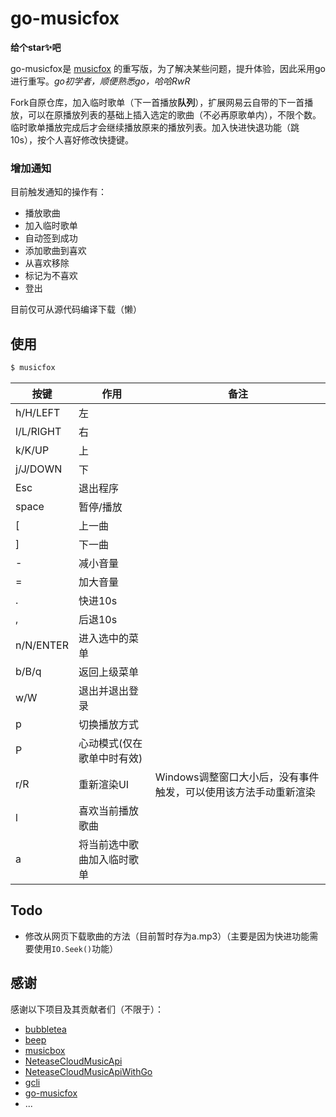 # go-musicfox

**给个star✨吧**

go-musicfox是 [musicfox](https://github.com/anhoder/musicfox) 的重写版，为了解决某些问题，提升体验，因此采用go进行重写。*go初学者，顺便熟悉go，哈哈RwR*

Fork自原仓库，加入临时歌单（下一首播放**队列**），扩展网易云自带的下一首播放，可以在原播放列表的基础上插入选定的歌曲（不必再原歌单内），不限个数。临时歌单播放完成后才会继续播放原来的播放列表。加入快进快退功能（跳10s），按个人喜好修改快捷键。


### 增加通知

目前触发通知的操作有：
* 播放歌曲
* 加入临时歌单
* 自动签到成功
* 添加歌曲到喜欢
* 从喜欢移除
* 标记为不喜欢
* 登出


目前仅可从源代码编译下载（懒）

## 使用

```sh
$ musicfox
```

| 按键 | 作用 | 备注 |
| --- | --- | --- |
| h/H/LEFT | 左 |  |
| l/L/RIGHT | 右 |  |
| k/K/UP | 上 |  |
| j/J/DOWN | 下 | |
| Esc | 退出程序 | |
| space | 暂停/播放 | |
| [ | 上一曲 | |
| ] | 下一曲 | |
| - | 减小音量 | |
| = | 加大音量 | |
| . | 快进10s | |
| , | 后退10s | |
| n/N/ENTER | 进入选中的菜单 | |
| b/B/q | 返回上级菜单 | |
| w/W | 退出并退出登录 | |
| p | 切换播放方式 | |
| P | 心动模式(仅在歌单中时有效) | |
| r/R | 重新渲染UI | Windows调整窗口大小后，没有事件触发，可以使用该方法手动重新渲染 |
| l | 喜欢当前播放歌曲 | |
| a | 将当前选中歌曲加入临时歌单 | |

## Todo

* 修改从网页下载歌曲的方法（目前暂时存为a.mp3）（主要是因为快进功能需要使用`IO.Seek()`功能）

## 感谢

感谢以下项目及其贡献者们（不限于）：

* [bubbletea](https://github.com/charmbracelet/bubbletea)
* [beep](https://github.com/faiface/beep)
* [musicbox](https://github.com/darknessomi/musicbox)
* [NeteaseCloudMusicApi](https://github.com/Binaryify/NeteaseCloudMusicApi)
* [NeteaseCloudMusicApiWithGo](https://github.com/sirodeneko/NeteaseCloudMusicApiWithGo)
* [gcli](https://github.com/gookit/gcli)
* [go-musicfox](https://github.com/anhoder/go-musicfox)
* ...

